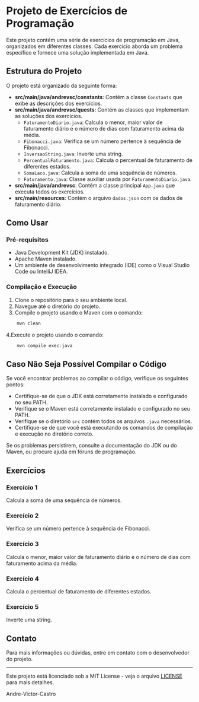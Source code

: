 # Projeto de Exercícios de Programação

Este projeto contém uma série de exercícios de programação em Java, organizados em diferentes classes. Cada exercício aborda um problema específico e fornece uma solução implementada em Java.

## Estrutura do Projeto

O projeto está organizado da seguinte forma:

- **src/main/java/andrevsc/constants**: Contém a classe `Constants` que exibe as descrições dos exercícios.
- **src/main/java/andrevsc/quests**: Contém as classes que implementam as soluções dos exercícios.
  - `FaturamentoDiario.java`: Calcula o menor, maior valor de faturamento diário e o número de dias com faturamento acima da média.
  - `Fibonacci.java`: Verifica se um número pertence à sequência de Fibonacci.
  - `InversaoString.java`: Inverte uma string.
  - `PercentualFaturamento.java`: Calcula o percentual de faturamento de diferentes estados.
  - `SomaLaco.java`: Calcula a soma de uma sequência de números.
  - `Faturamento.java`: Classe auxiliar usada por `FaturamentoDiario.java`.
- **src/main/java/andrevsc**: Contém a classe principal `App.java` que executa todos os exercícios.
- **src/main/resources**: Contém o arquivo `dados.json` com os dados de faturamento diário.

## Como Usar

### Pré-requisitos

- Java Development Kit (JDK) instalado.
- Apache Maven instalado.
- Um ambiente de desenvolvimento integrado (IDE) como o Visual Studio Code ou IntelliJ IDEA.

### Compilação e Execução

1. Clone o repositório para o seu ambiente local.
2. Navegue até o diretório do projeto.
3. Compile o projeto usando o Maven com o comando:

```powershell
    mvn clean
```

4.Execute o projeto usando o comando:

```powershell
    mvn compile exec:java
```
## Caso Não Seja Possível Compilar o Código

Se você encontrar problemas ao compilar o código, verifique os seguintes pontos:

- Certifique-se de que o JDK está corretamente instalado e configurado no seu PATH.
- Verifique se o Maven está corretamente instalado e configurado no seu PATH.
- Verifique se o diretório `src` contém todos os arquivos `.java` necessários.
- Certifique-se de que você está executando os comandos de compilação e execução no diretório correto.

Se os problemas persistirem, consulte a documentação do JDK ou do Maven, ou procure ajuda em fóruns de programação.

## Exercícios

### Exercício 1

Calcula a soma de uma sequência de números.

### Exercício 2

Verifica se um número pertence à sequência de Fibonacci.

### Exercício 3

Calcula o menor, maior valor de faturamento diário e o número de dias com faturamento acima da média.

### Exercício 4

Calcula o percentual de faturamento de diferentes estados.

### Exercício 5

Inverte uma string.

## Contato

Para mais informações ou dúvidas, entre em contato com o desenvolvedor do projeto.

---

Este projeto está licenciado sob a MIT License - veja o arquivo [LICENSE](LICENSE) para mais detalhes.

Andre-Victor-Castro
